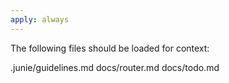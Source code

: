 ```yaml
---
apply: always
---
```


The following files should be loaded for context:

.junie/guidelines.md
docs/router.md
docs/todo.md